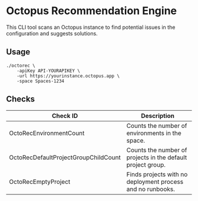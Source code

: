 # Octopus Recommendation Engine

This CLI tool scans an Octopus instance to find potential issues in the configuration and suggests solutions.

## Usage

```
./octorec \
    -apiKey API-YOURAPIKEY \
    -url https://yourinstance.octopus.app \
    -space Spaces-1234
```

## Checks

| Check ID                             | Description                                                 |
|--------------------------------------|-------------------------------------------------------------|
| OctoRecEnvironmentCount              | Counts the number of environments in the space.             |
 | OctoRecDefaultProjectGroupChildCount | Counts the number of projects in the default project group. |
 | OctoRecEmptyProject                  | Finds projects with no deployment process and no runbooks.  |
